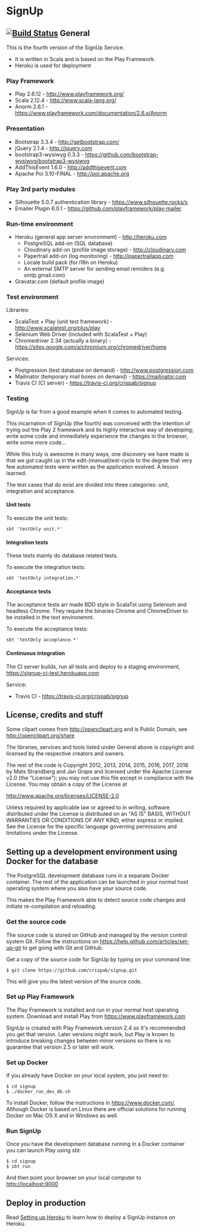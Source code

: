 SignUp
======
[![Build Status](https://travis-ci.org/crispab/signup.svg?branch=master)](https://travis-ci.org/crispab/signup)
General
-------

This is the fourth version of the SignUp Service.

- It is written in Scala and is based on the Play Framework.
- Heroku is used for deployment

### Play Framework ###
- Play 2.6.12 - http://www.playframework.org/
- Scala 2.12.4 - http://www.scala-lang.org/
- Anorm 2.6.1 - https://www.playframework.com/documentation/2.6.x/Anorm

### Presentation ###
- Bootstrap 3.3.4 - http://getbootstrap.com/
- jQuery 2.1.4 - http://jquery.com
- bootstrap3-wysiwyg 0.3.3 - https://github.com/bootstrap-wysiwyg/bootstrap3-wysiwyg
- AddThisEvent 1.6.0 - http://addthisevent.com
- Apache Poi 3.10-FINAL - http://poi.apache.org

### Play 3rd party modules ###
- Silhouette 5.0.7 authentication library - https://www.silhouette.rocks/s
- Emailer Plugin 6.0.1 - https://github.com/playframework/play-mailer

### Run-time environment ###
- Heroku (general app server environment) - http://heroku.com
    * PostgreSQL add-on (SQL database)
    * Cloudinary add-on (profile image storage) - http://cloudinary.com
    * Papertrail add-on (log monitoring) - http://papertrailapp.com
    * Locale build pack (for i18n on Heroku)
    * An external SMTP server for sending email remiders (e.g. smtp.gmail.com)
- Gravatar.com (default profile image)

### Test environment ###
Libraries:
- ScalaTest + Play (unit test framework) - http://www.scalatest.org/plus/play
- Selenium Web Driver (included with ScalaTest + Play)
- Chromedriver 2.34 (actually a binary) - https://sites.google.com/a/chromium.org/chromedriver/home

Services:
- Postgression (test database on demand) - http://www.postgression.com
- Mailinator (temporary mail boxes on demand) - https://mailinator.com
- Travis CI (CI server) - https://travis-ci.org/crispab/signup

### Testing ###
SignUp is far from a good example when it comes to automated testing.

This incarnation of SignUp (the fourth) was conceived with the intention of trying out the Play 2 framework and its 
highly interactive way of developing; write some code and immediately experience the changes in the browser, write 
some more code... 

While this truly is awesome in many ways, one discovery we have made is that we got caught up in the 
edit-(manual)test-cycle to the degree that very few automated tests were written as the application evolved. 
A lesson learned.

The test cases that do exist are divided into three categories: unit, integration and acceptance.

#### Unit tests ####
To execute the unit tests:
```
sbt 'testOnly unit.*'
```

#### Integration tests ####
These tests mainly do database related tests.

To execute the integration tests:
```
sbt 'testOnly integration.*'
```

#### Acceptance tests ####
The acceptance tests arr made BDD style in ScalaTst using Selenium and headless Chrome. They require the binaries 
Chrome and ChromeDriver to be installed in the test environemnt.

To execute the acceptance tests:
```
sbt 'testOnly acceptance.*'
```

#### Continuous integration ####
The CI server builds, run all tests and deploy to a staging environment, https://signup-ci-test.herokuapp.com

Service:
- Travis CI - https://travis-ci.org/crispab/signup

License, credits and stuff
--------------------------
Some clipart comes from http://openclipart.org and is Public Domain, see http://openclipart.org/share

The libraries, services and tools listed under General above is copyright and licensed by the respective creators and owners.

The rest of the code is Copyright 2012, 2013, 2014, 2015, 2016, 2017, 2018 by Mats Strandberg and Jan Grape and
licensed under the Apache License v2.0 (the "License");
you may not use this file except in compliance with the License.
You may obtain a copy of the License at

http://www.apache.org/licenses/LICENSE-2.0

Unless required by applicable law or agreed to in writing, software
distributed under the License is distributed on an "AS IS" BASIS,
WITHOUT WARRANTIES OR CONDITIONS OF ANY KIND, either express or implied.
See the License for the specific language governing permissions and
limitations under the License.


Setting up a development environment using Docker for the database
----------------------------------
The PostgreSQL development database runs in a separate Docker container. The rest of the application can
be launched in your normal host operating system where you also have your source code.

This makes the Play Framework able to detect source code changes and 
initiate re-compilation and reloading.

### Get the source code  ###
The source code is stored on GitHub and managed by the version control system Git. Follow the instructions on
https://help.github.com/articles/set-up-git to get going with Git and GitHub.

Get a copy of the source code for SignUp by typing on your command line:

    $ git clone https://github.com/crispab/signup.git

This will give you the latest version of the source code.

### Set up Play Framework ###
The Play Framework is installed and run in your normal host operating system. Download and install 
Play from https://www.playframework.com

SignUp is created with Play Framework version 2.4 so it's recommended you get that version. Later versions might work, 
but Play is known to introduce breaking changes between minor versions so there is no guarantee that version 2.5 or 
later will work.

### Set up Docker ###
If you already have Docker on your local system, you just need to:

    $ cd signup
    $ ./docker_run_dev_db.sh

To install Docker, follow the instructions in https://www.docker.com/. Although Docker is based on Linux 
there are official solutions for running Docker on Mac OS X and in Windows as well.

### Run SignUp ###
Once you have the development database running in a Docker container you can launch Play using sbt:

    $ cd signup
    $ sbt run

And then point your browser on your local computer to [http://localhost:9000](http://localhost:9000)


Deploy in production
------
Read [Setting up Heroku](SettingUpHeroku.md) to learn how to deploy a SignUp instance on Heroku.
